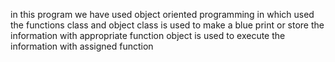 in this program we have used object oriented programming in which used the functions class and object 
 class is used to make a blue print or store the information with appropriate function
object is used to execute the information with assigned function
